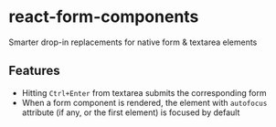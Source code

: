 # react-form-components

Smarter drop-in replacements for native form &amp; textarea elements

## Features
- Hitting `Ctrl+Enter` from textarea submits the corresponding form
- When a form component is rendered, the element with `autofocus` attribute (if any, or the first element) is focused by default
